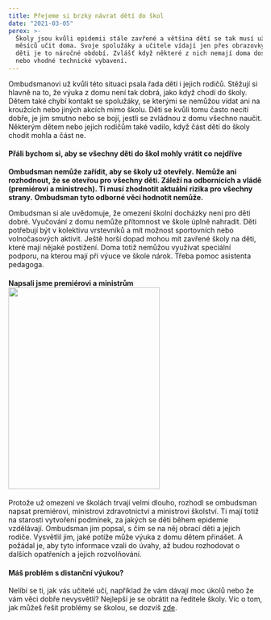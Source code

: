 ```yaml
---
title: Přejeme si brzký návrat dětí do škol
date: "2021-03-05"
perex: >-
  Školy jsou kvůli epidemii stále zavřené a většina dětí se tak musí už několik
  měsíců učit doma. Svoje spolužáky a učitele vídají jen přes obrazovky. Pro
  děti je to náročné období. Zvlášť když některé z nich nemají doma dost místa
  nebo vhodné technické vybavení.
---
```


<p class="MsoNormal">Ombudsmanovi už kvůli této situaci psala řada dětí i jejich rodičů. Stěžují si hlavně na to, že výuka z domu není tak dobrá, jako když chodí do školy. Dětem také chybí kontakt se spolužáky, se kterými se nemůžou vídat ani na kroužcích nebo jiných akcích mimo školu. Děti se kvůli tomu často necítí dobře, je jim smutno nebo se bojí, jestli se zvládnou z domu všechno naučit. Některým dětem nebo jejich rodičům také vadilo, když část dětí do školy chodit mohla a část ne.&nbsp;</p><h4 class="MsoNormal">Přáli bychom si, aby se všechny děti do škol mohly vrátit co nejdříve</h4><p class="MsoNormal"><strong>Ombudsman nemůže zařídit, aby se školy už otevřely.</strong> <strong>Nemůže ani rozhodnout, že se otevřou pro všechny děti. Záleží na odbornících a vládě (premiérovi a ministrech). Ti musí zhodnotit aktuální rizika pro všechny strany.</strong> <strong>Ombudsman tyto odborné věci hodnotit nemůže.</strong></p><p class="MsoNormal">Ombudsman si ale uvědomuje, že omezení školní docházky není pro děti dobré. Vyučování z domu nemůže přítomnost ve škole úplně nahradit. Děti potřebují být v kolektivu vrstevníků a mít možnost sportovních nebo volnočasových aktivit. Ještě horší dopad mohou mít zavřené školy na děti, které mají nějaké postižení. Doma totiž nemůžou využívat speciální podporu, na kterou mají při výuce ve škole nárok. Třeba pomoc asistenta pedagoga. </p><h4 class="MsoNormal">Napsali jsme premiérovi a ministrům<img src="/media/IMG_20210306_104915__1__01.jpg.jpg" class="obrazek_vpravo" height="400" width="300" alt="" /></h4><p class="MsoNormal">Protože už omezení ve školách trvají velmi dlouho, rozhodl se ombudsman napsat premiérovi, ministrovi zdravotnictví a ministrovi školství. Ti mají totiž na starosti vytvoření podmínek, za jakých se děti během epidemie vzdělávají. Ombudsman jim popsal, s čím se na něj obrací děti a jejich rodiče. Vysvětlil jim, jaké potíže může výuka z domu dětem přinášet. A požádal je, aby tyto informace vzali do úvahy, až budou rozhodovat o dalších opatřeních a jejich rozvolňování.&nbsp;</p><h4 class="MsoNormal">Máš problém s distanční výukou?</h4><p class="MsoListParagraphCxSpMiddle">Nelíbí se ti, jak vás učitelé učí, například že vám dávají moc úkolů nebo že vám věci dobře nevysvětlí? Nejlepší je se obrátit na ředitele školy. Víc o tom, jak můžeš řešit problémy se školou, se dozvíš <a href="https://deti.ochrance.cz/mam-problem-se-skolou-muze-mi-pomoct-ombudsman/" target="_blank">zde</a>.</p><p class="MsoListParagraphCxSpMiddle"></p><p class="MsoListParagraphCxSpMiddle">&nbsp;&nbsp; </p>
